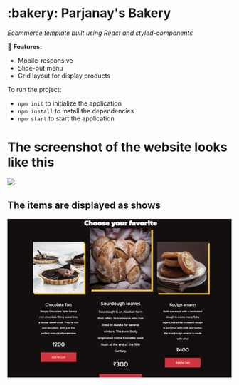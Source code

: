 
<h1>:bakery: Parjanay's Bakery</h1>

*Ecommerce template built using React and styled-components*

:gem: **Features:**
- Mobile-responsive
- Slide-out menu
- Grid layout for display products

To run the project:
 - `npm init` to initialize the application
 - `npm install` to install the dependencies
 - `npm start` to start the application
<h1>The screenshot of the website looks like this</h1>
<img src = "front-ss.png"/> 
<h2>The items are displayed as shows</h2>
<img src = "items-ss.png">